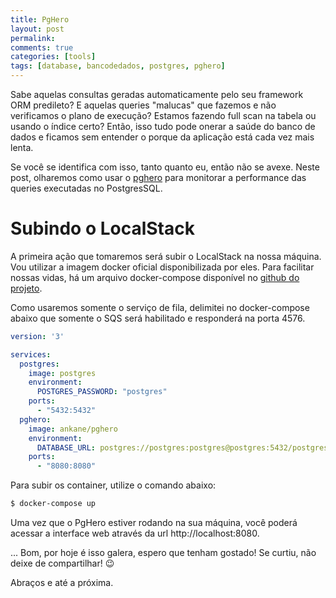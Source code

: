```yaml
---
title: PgHero
layout: post
permalink: 
comments: true
categories: [tools]
tags: [database, bancodedados, postgres, pghero]  
---
```

Sabe aquelas consultas geradas automaticamente pelo seu framework ORM predileto? E aquelas queries "malucas" que fazemos e não verificamos o plano de execução? Estamos fazendo full scan na tabela ou usando o índice certo? Então, isso tudo pode onerar a saúde do banco de dados e ficamos sem entender o porque da aplicação está cada vez mais lenta.

Se você se identifica com isso, tanto quanto eu, então não se avexe. Neste post, olharemos como usar o [pghero](https://github.com/ankane/pghero) para monitorar a performance das queries executadas no PostgresSQL.
<!--more-->


# Subindo o LocalStack

A primeira ação que tomaremos será subir o LocalStack na nossa máquina. Vou utilizar a imagem docker oficial disponibilizada por eles. Para facilitar nossas vidas, há um arquivo docker-compose disponível no [github do projeto](https://github.com/localstack/localstack/blob/master/docker-compose.yml).

Como usaremos somente o serviço de fila, delimitei no docker-compose abaixo que somente o SQS será habilitado e responderá na porta 4576. 

```yaml
version: '3'

services:
  postgres:
    image: postgres
    environment:
      POSTGRES_PASSWORD: "postgres"
    ports:
      - "5432:5432"
  pghero:
    image: ankane/pghero
    environment:
      DATABASE_URL: postgres://postgres:postgres@postgres:5432/postgres
    ports:
      - "8080:8080"
```

Para subir os container, utilize o comando abaixo:

```sh
$ docker-compose up
```

Uma vez que o PgHero estiver rodando na sua máquina, você poderá acessar a interface web através da url http://localhost:8080. 

...
Bom, por hoje é isso galera, espero que tenham gostado! Se curtiu, não deixe de compartilhar! 😉

Abraços e até a próxima.
